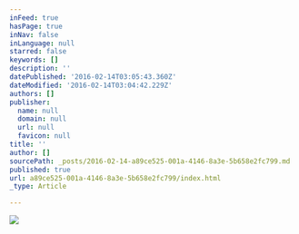 ```yaml
---
inFeed: true
hasPage: true
inNav: false
inLanguage: null
starred: false
keywords: []
description: ''
datePublished: '2016-02-14T03:05:43.360Z'
dateModified: '2016-02-14T03:04:42.229Z'
authors: []
publisher:
  name: null
  domain: null
  url: null
  favicon: null
title: ''
author: []
sourcePath: _posts/2016-02-14-a89ce525-001a-4146-8a3e-5b658e2fc799.md
published: true
url: a89ce525-001a-4146-8a3e-5b658e2fc799/index.html
_type: Article

---
```

![](https://the-grid-user-content.s3-us-west-2.amazonaws.com/01fd8856-6469-4bef-bceb-19f100cb57c3.jpg)
